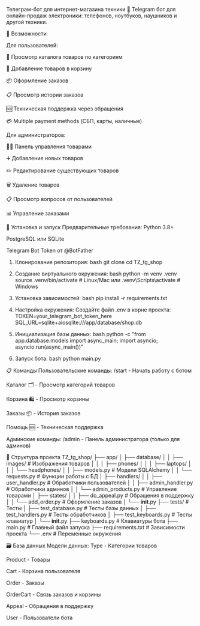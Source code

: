 Телеграм-бот для интернет-магазина техники
🤖 Telegram бот для онлайн-продаж электроники: телефонов, ноутбуков, наушников и другой техники.

🌟 Возможности

Для пользователей:

📱 Просмотр каталога товаров по категориям

🛒 Добавление товаров в корзину

📦 Оформление заказов

📋 Просмотр истории заказов

🆘 Техническая поддержка через обращения

💳 Multiple payment methods (СБП, карты, наличные)

Для администраторов:

👨‍💻 Панель управления товарами

➕ Добавление новых товаров

✏️ Редактирование существующих товаров

🗑️ Удаление товаров

📋 Просмотр вопросов от пользователей

📊 Управление заказами

🚀 Установка и запуск
Предварительные требования:
Python 3.8+

PostgreSQL или SQLite

Telegram Bot Token от @BotFather

1. Клонирование репозитория:
bash
git clone <your-repo-url>
cd TZ_tg_shop

2. Создание виртуального окружения:
bash
python -m venv .venv
source .venv/bin/activate  # Linux/Mac
или
.venv\Scripts\activate     # Windows

3. Установка зависимостей:
bash
pip install -r requirements.txt

4. Настройка окружения:
   Создайте файл .env в корне проекта:
   TOKEN=your_telegram_bot_token_here
   SQL_URL=sqlite+aiosqlite:///app/database/shop.db
5. Инициализация базы данных:
bash
python -c "from app.database.models import async_main; import asyncio; asyncio.run(async_main())"
6. Запуск бота:
bash
python main.py


📋 Команды
Пользовательские команды:
/start - Начать работу с ботом

Каталог 🗂 - Просмотр категорий товаров

Корзина 🛍 - Просмотр корзины

Заказы 📦 - История заказов

Помощь 🆘 - Техническая поддержка

Админские команды:
/admin - Панель администратора (только для админов)

📁 Структура проекта
TZ_tg_shop/
├── app/
│   ├── database/
│   │   ├── images/          # Изображения товаров
│   │   │   ├── phones/
│   │   │   ├── laptops/
│   │   │   └── headphones/
│   │   ├── models.py        # Модели SQLAlchemy
│   │   └── requests.py      # Функции работы с БД
│   ├── handlers/
│   │   ├── user_handler.py  # Обработчики пользователей
│   │   ├── admin_handler.py # Обработчики админов
│   │   └── admin_products.py # Управление товарами
│   ├── states/
│   │   ├── do_appeal.py     # Обращения в поддержку
│   │   └── add_order.py     # Оформление заказов
│   └── __init__.py
├── tests/                   # Тесты
│   ├── test_database.py     # Тесты базы данных
│   ├── test_handlers.py     # Тесты обработчиков
│   ├── test_keyboards.py    # Тесты клавиатур
│   └── __init__.py
├── keyboards.py            # Клавиатуры бота
├── main.py                # Главный файл запуска
├── requirements.txt       # Зависимости проекта
└── .env                  # Переменные окружения


🗃️ База данных
Модели данных:
Type - Категории товаров

Product - Товары

Cart - Корзина пользователя

Order - Заказы

OrderCart - Связь заказов и корзины

Appeal - Обращения в поддержку

User - Пользователи бота
